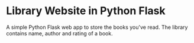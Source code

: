 # Library Website in Python Flask  
A simple Python Flask web app to store the books you've read. The library contains name, author and rating of a book. 
